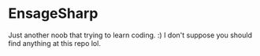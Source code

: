 # EnsageSharp
Just another noob that trying to learn coding. :)
I don't suppose you should find anything at this repo lol.

